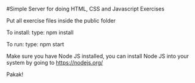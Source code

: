 #Simple Server for doing HTML, CSS and Javascript Exercises

Put all exercise files inside the public folder

To install:
type: npm install

To run:
type: npm start

Make sure you have Node JS installed, you can install Node JS into your system by going to https://nodejs.org/

Pakak!
